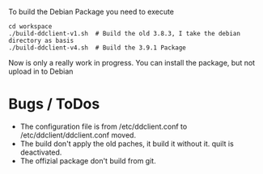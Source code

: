 
To build the Debian Package you need to execute

    cd workspace
    ./build-ddclient-v1.sh  # Build the old 3.8.3, I take the debian directory as basis
    ./build-ddclient-v4.sh  # Build the 3.9.1 Package

Now is only a really work in progress. You can install the package, but not upload in to Debian

# Bugs / ToDos

 * The configuration file is from /etc/ddclient.conf to /etc/ddclient/ddclient.conf moved.
 * The build don't apply the old paches, it build it without it. quilt is deactivated.
 * The offizial package don't build from git.



 